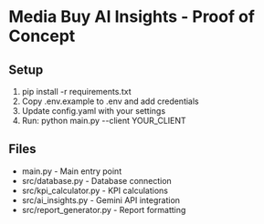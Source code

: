 # Media Buy AI Insights - Proof of Concept

## Setup
1. pip install -r requirements.txt
2. Copy .env.example to .env and add credentials
3. Update config.yaml with your settings
4. Run: python main.py --client YOUR_CLIENT

## Files
- main.py - Main entry point
- src/database.py - Database connection
- src/kpi_calculator.py - KPI calculations
- src/ai_insights.py - Gemini API integration
- src/report_generator.py - Report formatting
